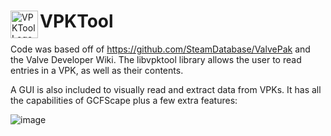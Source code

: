 <div>
  <img align="left" width="44px" src="https://github.com/craftablescience/VPKTool/blob/main/branding/vpktool.png?raw=true" alt="VPKTool Logo" />
  <h1>VPKTool</h1>
</div>

Code was based off of https://github.com/SteamDatabase/ValvePak and the Valve Developer Wiki.
The libvpktool library allows the user to read entries in a VPK, as well as their contents.

A GUI is also included to visually read and extract data from VPKs.
It has all the capabilities of GCFScape plus a few extra features:

![image](https://github.com/craftablescience/VPKTool/blob/main/branding/readme_promo.png?raw=true)
